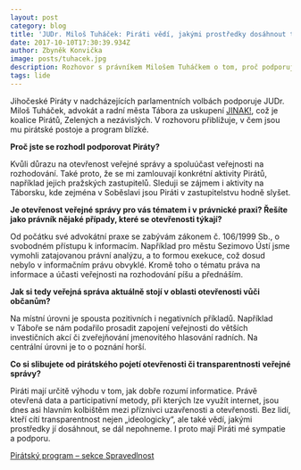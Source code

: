 ```yaml
---
layout: post
category: blog
title: 'JUDr. Miloš Tuháček: Piráti vědí, jakými prostředky dosáhnout transparentnosti'
date: 2017-10-10T17:30:39.934Z
author: Zbyněk Konvička
image: posts/tuhacek.jpg
description: Rozhovor s právníkem Milošem Tuháčkem o tom, proč podporuje Piráty v parlamentních volbách
tags: lide
---
```


Jihočeské Piráty v nadcházejících parlamentních volbách podporuje JUDr. Miloš Tuháček,
advokát a radní města Tábora za uskupení [JINAK!](http://www.taborjinak.cz/), což je koalice Pirátů, Zelených a nezávislých.
V rozhovoru přibližuje, v čem jsou mu pirátské postoje a program blízké.

**Proč jste se rozhodl podporovat Piráty?**

Kvůli důrazu na otevřenost veřejné správy a spoluúčast veřejnosti na rozhodování.
Také proto, že se mi zamlouvají konkrétní aktivity Pirátů, například jejich pražských zastupitelů.
Sleduji se zájmem i aktivity na Táborsku, kde zejména v Soběslavi jsou Piráti v zastupitelstvu hodně slyšet.

**Je otevřenost veřejné správy pro vás tématem i v právnické praxi?
Řešíte jako právník nějaké případy, které se otevřenosti týkají?**

Od počátku své advokátní praxe se zabývám zákonem č. 106/1999 Sb., o svobodném přístupu k informacím.
Například pro městu Sezimovo Ústí jsme vymohli zatajovanou právní analýzu, a to formou exekuce, což dosud nebylo v informačním právu obvyklé.
Kromě toho o tématu práva na informace a účasti veřejnosti na rozhodování píšu a přednáším.

**Jak si tedy veřejná správa aktuálně stojí v oblasti otevřenosti vůči občanům?**

Na místní úrovni je spousta pozitivních i negativních příkladů.
Například v Táboře se nám podařilo prosadit zapojení veřejnosti do větších investičních akcí či zveřejňování jmenovitého hlasování radních.
Na centrální úrovni je to o poznání horší.

**Co si slibujete od pirátského pojetí otevřenosti či transparentnosti veřejné správy?**

Piráti mají určitě výhodu v tom, jak dobře rozumí informatice.
Právě otevřená data a participativní metody, při kterých lze využít internet, jsou dnes asi hlavním kolbištěm mezi příznivci uzavřenosti a otevřenosti.
Bez lidí, kteří cítí transparentnost nejen „ideologicky“, ale také vědí, jakými prostředky jí dosáhnout, se dál nepohneme.
I proto mají Piráti mé sympatie a podporu.


[Pirátský program – sekce Spravedlnost](https://www.pirati.cz/program/psp2017/spravedlnost/)
